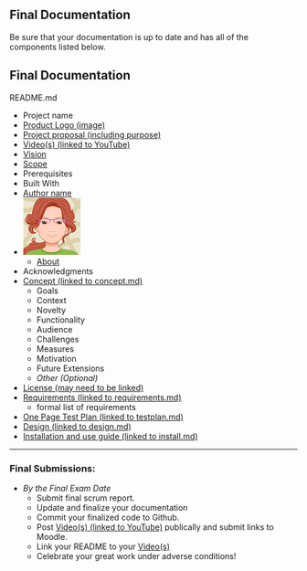 ## Final Documentation

Be sure that your documentation is up to date and has all of the components listed below.

## Final Documentation

README.md
- Project name
- [Product Logo (image)](r07-logo.md)
- [Project proposal (including purpose)](r01-project-concept.md)
- [Video(s) (linked to YouTube)](fp-video-and-finalizing.md)
- [Vision](r02-scope.md)
- [Scope](r02-scope.md)
- Prerequisites
- Built With
- [Author name](r09-website.md)
- ![Jan Avatar](jp-avatar-sm.png)
  - [About](r08-about.md)
- Acknowledgments
- [Concept (linked to concept.md)](r01-project-concept.md)
  - Goals
  - Context
  - Novelty
  - Functionality
  - Audience
  - Challenges
  - Measures
  - Motivation
  - Future Extensions
  - *Other (Optional)*
- [License (may need to be linked)](r11-licensing.md)
- [Requirements (linked to requirements.md)](r03-requirements.md)
  - formal list of requirements
- [One Page Test Plan (linked to testplan.md)](r10-testing1.md)
- [Design (linked to design.md)](r05-design2.md)
- [Installation and use guide (linked to install.md)](r12-install.md)

---

### Final Submissions:
- *By the Final Exam Date*
  - Submit final scrum report.
  - Update and finalize your documentation
  - Commit your finalized code to Github.
  - Post [Video(s) (linked to YouTube)](fp-video-and-finalizing.md) publically and submit links to Moodle.
  - Link your README to your [Video(s)](fp-video-and-finalizing.md)
  - Celebrate your great work under adverse conditions!
